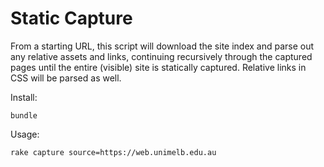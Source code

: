 # Static Capture

From a starting URL, this script will download the site index and parse out any relative assets and links, continuing recursively through the captured pages until the entire (visible) site is statically captured. Relative links in CSS will be parsed as well.


Install:

`bundle`

Usage:

`rake capture source=https://web.unimelb.edu.au`
